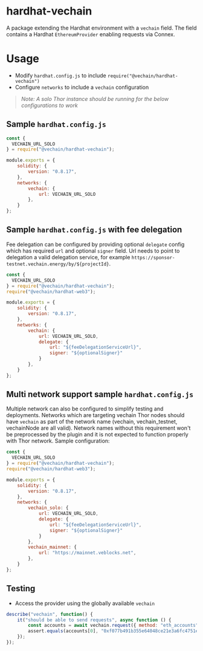 # hardhat-vechain
A package extending the Hardhat environment with a `vechain` field.
The field contains a Hardhat `EthereumProvider` enabling requests via Connex.

# Usage
- Modify `hardhat.config.js` to include `require("@vechain/hardhat-vechain")`
- Configure `networks` to include a `vechain` configuration
> *Note: A solo Thor instance should be running for the below configurations to work*

## Sample `hardhat.config.js`
```js
const {
  VECHAIN_URL_SOLO
} = require("@vechain/hardhat-vechain");

module.exports = {
    solidity: {
        version: "0.8.17",
    },
    networks: {
        vechain: {
            url: VECHAIN_URL_SOLO
        },
    }
};
```

## Sample `hardhat.config.js` with fee delegation

Fee delegation can be configured by providing optional ```delegate``` config which has required ``url`` and optional ``signer`` field. Url needs to point to delegation a valid
delegation service, for example ```https://sponsor-testnet.vechain.energy/by/${projectId}```.
```js
const {
  VECHAIN_URL_SOLO
} = require("@vechain/hardhat-vechain");
require("@vechain/hardhat-web3");

module.exports = {
    solidity: {
        version: "0.8.17",
    },
    networks: {
        vechain: {
            url: VECHAIN_URL_SOLO,
            delegate: {
                url: "${feeDelegationServiceUrl}",
                signer: "${optionalSigner}"
            }
        },
    }
};
```
## Multi network support sample `hardhat.config.js`

Multiple network can also be configured to simplify testing and deployments. Networks which are targeting vechain Thor
nodes should have ```vechain``` as part of the network name (vechain, vechain_testnet, vechainNode are all valid). Network
names without this requirement won't be preprocessed by the plugin and it is not expected to function properly with Thor 
network. Sample configuration:

```js
const {
  VECHAIN_URL_SOLO
} = require("@vechain/hardhat-vechain");
require("@vechain/hardhat-web3");

module.exports = {
    solidity: {
        version: "0.8.17",
    },
    networks: {
        vechain_solo: {
            url: VECHAIN_URL_SOLO,
            delegate: {
                url: "${feeDelegationServiceUrl}",
                signer: "${optionalSigner}"
            }
        },
        vechain_mainnet: {
            url: "https://mainnet.veblocks.net",
        },
    }
};
```

## Testing
- Access the provider using the globally available `vechain`
```js
describe("vechain", function() {
    it("should be able to send requests", async function () {
        const accounts = await vechain.request({ method: "eth_accounts" });
        assert.equals(accounts[0], "0xf077b491b355e64048ce21e3a6fc4751eeea77fa");
    });
});
```